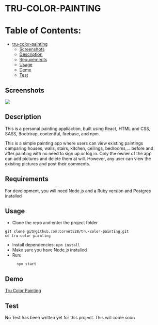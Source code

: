 # TRU-COLOR-PAINTING

# Table of Contents:

- [tru-color-painting](#tru-color-painting)
  - [Screenshots](#screenshots)
  - [Description](#description)
  - [Requirements](#requirements)
  - [Usage](#usage)
  - [Demo](#demo)
  - [Test](#test)

## Screenshots

![](public/images/screEnshot.png)


## Description

This is a personal painting appliaction, built using React, HTML and CSS, SASS, Bootrtrap, contentful, firebase, and npm.

This is a simple painting app where users can view existing paintings camparing houses, walls, stairs, kitchen, ceilings, bedrooms,... before and after painting with no need to sign up or log in. Only the owner of the app can add pictures and delete them at will. However, any user can view the existing pictures and post their comments.

## Requirements

For development, you will need Node.js and a Ruby version and Postgres installed

## Usage

- Clone the repo and enter the project folder

```
git clone git@github.com:CornetS28/tru-color-painting.git
cd tru-color-painting
```

- Install dependencies: `npm install`
- Make sure you have Node.js installed
- Run:
  ```
    npm start
  ```

## Demo

[Tru Color Painting](https://flamboyant-sammet-426d1c.netlify.app/)

## Test

No Test has been written yet for this project. This will come soon
